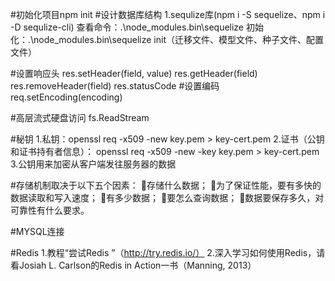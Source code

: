 #初始化项目npm init
#设计数据库结构
1.sequlize库(npm i -S sequelize、npm i -D sequlize-cli)
查看命令：.\node_modules\.bin\sequelize
初始化：.\node_modules\.bin\sequelize init（迁移文件、模型文件、种子文件、配置文件）

#设置响应头
res.setHeader(field, value)
res.getHeader(field)
res.removeHeader(field)
res.statusCode
#设置编码
req.setEncoding(encoding)

#高层流式硬盘访问
fs.ReadStream

#秘钥
1.私钥：openssl req -x509 -new key.pem > key-cert.pem
2.证书（公钥和证书持有者信息）： openssl req -x509 -new -key key.pem > key-cert.pem
3.公钥用来加密从客户端发往服务器的数据

#存储机制取决于以下五个因素：
存储什么数据；
为了保证性能，要有多快的数据读取和写入速度；
有多少数据；
要怎么查询数据；
数据要保存多久，对可靠性有什么要求。

#MYSQL连接

#Redis
1.教程“尝试Redis ”（http://try.redis.io/）
2.深入学习如何使用Redis，请看Josiah L. Carlson的Redis in Action一书（Manning, 2013）
